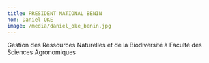 ```yaml
---
title: PRESIDENT NATIONAL BENIN
nom: Daniel OKE
image: /media/daniel_oke_benin.jpg
---
```

Gestion des Ressources Naturelles et de la Biodiversité à Faculté des Sciences Agronomiques
